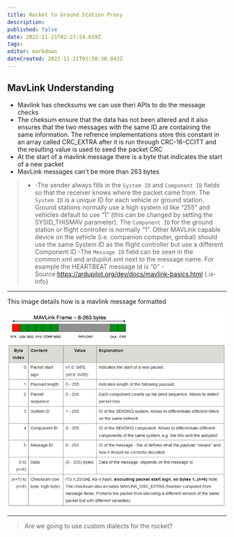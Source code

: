 ```yaml
---
title: Rocket to Ground Station Proxy
description: 
published: false
date: 2022-11-21T02:27:24.639Z
tags: 
editor: markdown
dateCreated: 2022-11-21T01:50:30.043Z
---
```


## MavLink Understanding
- Mavlink has checksums we can use theri APIs to do the message checks
- The cheksum ensure that the data has not been altered and it also ensures that the two messages with the same ID are containing the same information. The refrence implementations store this constant in an array called CRC_EXTRA after it is run through CRC-16-CCITT and the resulting value is used to seed the packet CRC
- At the start of a mavlink message there is a byte that indicates the start of a new packet
- MavLink messages can't be more than 263 bytes
>  - -The sender always fills in the ```System ID``` and ```Component ID``` fields so that the receiver knows where the packet came from. The ```System ID``` is a unique ID for each vehicle or ground station. Ground stations normally use a high system id like “255” and vehicles default to use “1” (this can be changed by setting the SYSID_THISMAV parameter). The ```Component ID``` for the ground station or flight controller is normally “1”. Other MAVLink capable device on the vehicle (i.e. companion computer, gimbal) should use the same System ID as the flight controller but use a different Component ID 
		-The ```Message ID``` field can be seen in the common.xml and ardupilot.xml next to the message name. For example the HEARTBEAT message Id is “0”
    -Source:https://ardupilot.org/dev/docs/mavlink-basics.html
{.is-info}

---

This image details how is a mavlink message formatted 

![mavlink-frame.png](/mavlink-frame.png)

---

> Are we going to use custom dialects for the rocket?


